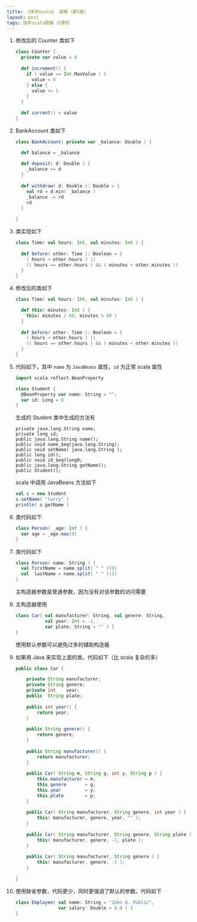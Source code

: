 ```yaml
---
title: 《快学scala》 题解（第5章）
layout: post
tags: 快学scala题解 计算机
---
```


1. 修改后的 Counter 类如下

   ```scala
   class Counter {
     private var value = 0
	 
	 def increment() {
	   if ( value == Int.MaxValue ) {
	     value = 0
	   } else {
	     value += 1
	   }
     }
	 
	 def current() = value
   }
   ```
   
2. BankAccount 类如下

   ```scala
   class BankAccount( private var _balance: Double ) {
   
     def balance = _balance
	 
	 def deposit( d: Double ) {
	   _balance += d
     }
	 
	 def withdraw( d: Double ): Double = {
	   val rd = d.min( _balance )
	   _balance -= rd
	   rd
     }
	 
   }
   ```
   
3. 类实现如下

   ```scala
   class Time( val hours: Int, val minutes: Int ) {
     
	 def before( other: Time ): Boolean = {
	   ( hours < other.hours ) ||
	   (( hours == other.hours ) && ( minutes < other.minutes ))
     }
   }
   ```
   
4. 修改后的类如下

   ```scala
   class Time( val hours: Int, val minutes: Int ) {
   
     def this( minutes: Int ) {
	   this( minutes / 60, minutes % 60 )
     }
     
	 def before( other: Time ): Boolean = {
	   ( hours < other.hours ) ||
	   (( hours == other.hours ) && ( minutes < other.minutes ))
     }
   }
   ```
   
5. 代码如下，其中 `name` 为 `JavaBeans` 属性，`id` 为正常 scala 属性

   ```scala
   import scala.reflect.BeanProperty
   
   class Student {
     @BeanProperty var name: String = "";
	 var id: Long = 0
   }
   ```
   
   生成的 Student 类中生成的方法有
   
   ```
   private java.lang.String name;
   private long id;
   public java.lang.String name();
   public void name_$eq(java.lang.String);
   public void setName( java.lang.String );
   public long id();
   public void id_$eq(long0;
   public java.lang.String getName();
   public Student();
   ```
   
   scala 中调用 JavaBeans 方法如下
   
   ```scala
   val s = new Student
   s.setName( "larry" )
   println( s.getName )
   ```
   
6. 类代码如下

   ```scala
   class Person( _age: Int ) {
     var age = _age.max(0)
   }
   ```
   
7. 类代码如下

   ```scala
   class Person( name: String ) {
     val firstName = name.split( " " )(0)
	 val  lastName = name.split( " " )(1)
   }
   ```
   
   主构造器参数是普通参数，因为没有对该参数的访问需要
   
8. 主构造器使用

   ```scala
   class Car( val manufacturer: String, val genere: String,
              val year: Int = -1,
			  var plate: String = "" ) {
   }
   ```
   
   使用默认参数可以避免过多的辅助构造器
   
9. 如果用 Java 来实现上面的类，代码如下（比 scala 复杂的多）

   ```java
   public class Car {
   
       private String manufacturer;
	   private String genere;
	   private int    year;
	   public  String plate;
	   
	   public int year() {
	       return year;
	   }
	   
	   public String genere() {
	       return genere;
	   }
	   
	   public String manufacturer() {
	       return manufacturer;
	   }
	   
	   public Car( String m, String g, int y, String p ) {
	       this.manufacturer = m;
		   this.genere       = g;
		   this.year         = y;
		   this.plate        = p;
	   }
	   
	   public Car( String manufacturer, String genere, int year ) {
	       this( manufacturer, genere, year, "" );
	   }
	   
	   public Car( String manufacturer, String genere, String plate ) {
	       this( manufacturer, genere, -1, plate );
	   }
	   
	   public Car( String manufacturer, String genere ) [
	       this( manufacturer, genere, -1 );
	   }
	   
   }
   ```
   
10. 使用缺省参数，代码更少，同时更强调了默认的参数。代码如下

    ```scala
    class Employee( val name: String = "John Q. Public",
	                var salary: Double = 0.0 ) {
    }
    ```
